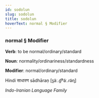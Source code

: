 ```yaml
---
id: sodolun
slug: sodolun
title: sodolun
hoverText: normal § Modifier
---
```


### normal § Modifier

**Verb**: to be normal/ordinary/standard

**Noun**: normality/ordinariness/standardness

**Modifier**: normal/ordinary/standard

Hindi साधारण sādhāraṇ [s̪äː.d̪ʱäː.ɾə̃ɳ]

*Indo-Iranian Language Family*